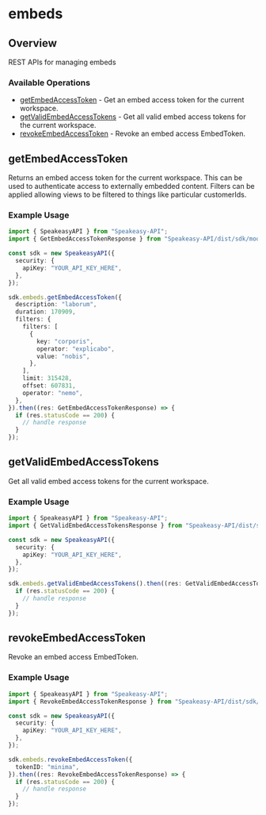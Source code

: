 # embeds

## Overview

REST APIs for managing embeds

### Available Operations

* [getEmbedAccessToken](#getembedaccesstoken) - Get an embed access token for the current workspace.
* [getValidEmbedAccessTokens](#getvalidembedaccesstokens) - Get all valid embed access tokens for the current workspace.
* [revokeEmbedAccessToken](#revokeembedaccesstoken) - Revoke an embed access EmbedToken.

## getEmbedAccessToken

Returns an embed access token for the current workspace. This can be used to authenticate access to externally embedded content.
Filters can be applied allowing views to be filtered to things like particular customerIds.

### Example Usage

```typescript
import { SpeakeasyAPI } from "Speakeasy-API";
import { GetEmbedAccessTokenResponse } from "Speakeasy-API/dist/sdk/models/operations";

const sdk = new SpeakeasyAPI({
  security: {
    apiKey: "YOUR_API_KEY_HERE",
  },
});

sdk.embeds.getEmbedAccessToken({
  description: "laborum",
  duration: 170909,
  filters: {
    filters: [
      {
        key: "corporis",
        operator: "explicabo",
        value: "nobis",
      },
    ],
    limit: 315428,
    offset: 607831,
    operator: "nemo",
  },
}).then((res: GetEmbedAccessTokenResponse) => {
  if (res.statusCode == 200) {
    // handle response
  }
});
```

## getValidEmbedAccessTokens

Get all valid embed access tokens for the current workspace.

### Example Usage

```typescript
import { SpeakeasyAPI } from "Speakeasy-API";
import { GetValidEmbedAccessTokensResponse } from "Speakeasy-API/dist/sdk/models/operations";

const sdk = new SpeakeasyAPI({
  security: {
    apiKey: "YOUR_API_KEY_HERE",
  },
});

sdk.embeds.getValidEmbedAccessTokens().then((res: GetValidEmbedAccessTokensResponse) => {
  if (res.statusCode == 200) {
    // handle response
  }
});
```

## revokeEmbedAccessToken

Revoke an embed access EmbedToken.

### Example Usage

```typescript
import { SpeakeasyAPI } from "Speakeasy-API";
import { RevokeEmbedAccessTokenResponse } from "Speakeasy-API/dist/sdk/models/operations";

const sdk = new SpeakeasyAPI({
  security: {
    apiKey: "YOUR_API_KEY_HERE",
  },
});

sdk.embeds.revokeEmbedAccessToken({
  tokenID: "minima",
}).then((res: RevokeEmbedAccessTokenResponse) => {
  if (res.statusCode == 200) {
    // handle response
  }
});
```
